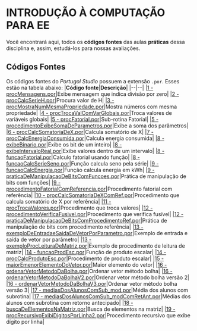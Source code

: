 ﻿# INTRODUÇÃO À COMPUTAÇÃO PARA EE

Você encontrará aqui, todos os **códigos fontes** das aulas **práticas** dessa disciplina e, assim, estudá-los para nossas avaliações.


## Códigos Fontes
Os códigos fontes do *Portugol Studio* possuem a extensão `.por`. Esses estão na tabela abaixo:
|**Código fonte**|**Descrição**|
|--|--|
|[1 - procMensagens.por](https://github.com/StelmoNetto/IPEE/blob/main/3%C2%BA%20assunto/1%20-%20procMensagens.por "1 - procMensagens.por")|Exibe mensagem que indica divisão por zero|
|[2 - procCalcSerieH.por](https://github.com/StelmoNetto/IPEE/blob/main/3%C2%BA%20assunto/2%20-%20procCalcSerieH.por "2 - procCalcSerieH.por")|Procura valor de H|
|[3 - procMostraNumMesmaPropriedade.por](https://github.com/StelmoNetto/IPEE/blob/main/3%C2%BA%20assunto/3%20-%20procMostraNumMesmaPropriedade.por "3 - procMostraNumMesmaPropriedade.por")|Mostra números com mesma propriedade|
|[4 - procTrocaValComVarGlobais.por](https://github.com/StelmoNetto/IPEE/blob/main/3%C2%BA%20assunto/4%20-%20procTrocaValComVarGlobais.por "4 - procTrocaValComVarGlobais.por")|Troca valores de variáveis globais|
|[5 - procFatorial.por](https://github.com/StelmoNetto/IPEE/blob/main/3%C2%BA%20assunto/5%20-%20procFatorial.por "5 - procFatorial.por")|Sub-rotina Fatorial|
|[5 - procedimentoExibeSomaDeParametros.por](https://github.com/StelmoNetto/IPEE/blob/main/3%C2%BA%20assunto/5%20-%20procedimentoExibeSomaDeParametros.por "5 - procedimentoExibeSomaDeParametros.por")|Exibe a soma dos parâmetros|
|[6 - procCalcSomatoriaDeX.por](https://github.com/StelmoNetto/IPEE/blob/main/3%C2%BA%20assunto/6%20-%20procCalcSomatoriaDeX.por "6 - procCalcSomatoriaDeX.por")|Calcula somatório de X|
|[7 - procCalcEnergiaConsumida.por](https://github.com/StelmoNetto/IPEE/blob/main/3%C2%BA%20assunto/7%20-%20procCalcEnergiaConsumida.por "7 - procCalcEnergiaConsumida.por")|Calcula energia consumida|
|[8 - exibeBinario.por](https://github.com/StelmoNetto/IPEE/blob/main/3%C2%BA%20assunto/8%20-%20exibeBinario.por "8 - exibeBinario.por")|Exibe os bit de um inteiro|
|[8 - exibeIntervaloReal.por](https://github.com/StelmoNetto/IPEE/blob/main/3%C2%BA%20assunto/8%20-%20exibeIntervaloReal.por "8 - exibeIntervaloReal.por")|Exibe valores dentro de um intervalo|
|[8 - funcaoFatorial.por](https://github.com/StelmoNetto/IPEE/blob/main/3%C2%BA%20assunto/8%20-%20funcaoFatorial.por "8 - funcaoFatorial.por")|Calculo fatorial usando função|
|[8 - funcaoCalcSerieSeno.por](https://github.com/StelmoNetto/IPEE/blob/main/3%C2%BA%20assunto/8%20-%20funcaoCalcSerieSeno.por "8 - funcaoCalcSerieSeno.por")|Função calcula seno pela série|
|[9 - funcaoCalcEnergia.por](https://github.com/StelmoNetto/IPEE/blob/main/3%C2%BA%20assunto/9%20-%20funcaoCalcEnergia.por "9 - funcaoCalcEnergia.por")|Função calcula energia em kWh|
|[9 - praticaDeManipulacaoDeBitsComFuncoes.por](https://github.com/StelmoNetto/IPEE/blob/main/3%C2%BA%20assunto/9%20-%20praticaDeManipulacaoDeBitsComFuncoes.por "9 - praticaDeManipulacaoDeBitsComFuncoes.por")|Prática de manipulação de bits com funções|
|[9 - procedimentoFatorialComReferencia.por](https://github.com/StelmoNetto/IPEE/blob/main/3%C2%BA%20assunto/9%20-%20procedimentoFatorialComReferencia.por "9 - procedimentoFatorialComReferencia.por")|Procedimento fatorial com referência|
|[10 - procCalcSomatoriaDeXComRef.por](https://github.com/StelmoNetto/IPEE/blob/main/3%C2%BA%20assunto/10%20-%20procCalcSomatoriaDeXComRef.por "10 - procCalcSomatoriaDeXComRef.por")|Procedimento que calcula somatório de X por referência|
|[11 - procTrocaValores.por](https://github.com/StelmoNetto/IPEE/blob/main/3%C2%BA%20assunto/11%20-%20procTrocaValores.por "11 - procTrocaValores.por")|Procedimento que troca valores|
|[12 - procedimentoVerificaFusivel.por](https://github.com/StelmoNetto/IPEE/blob/main/3%C2%BA%20assunto/12%20-%20procedimentoVerificaFusivel.por "12 - procedimentoVerificaFusivel.por")|Procedimento que verifica fusível|
|[12 - praticaDeManipulacaoDeBitsComProcedimentoRef.por](https://github.com/StelmoNetto/IPEE/blob/main/3%C2%BA%20assunto/12%20-%20praticaDeManipulacaoDeBitsComProcedimentoRef.por "12 - praticaDeManipulacaoDeBitsComProcedimentoRef.por")|Prática de manipulação de bits com procedimento referência|
|[13 - exemploDeEntradaeSaidaDeVetorPorParametro.por](https://github.com/StelmoNetto/IPEE/blob/main/3%C2%BA%20assunto/13%20-%20exemploDeEntradaeSaidaDeVetorPorParametro.por "13 - exemploDeEntradaeSaidaDeVetorPorParametro.por")|Exemplo de entrada e saída de vetor por parâmetro|
|[13 - exemploProcLeituraDeMatriz.por](https://github.com/StelmoNetto/IPEE/blob/main/3%C2%BA%20assunto/13%20-%20exemploProcLeituraDeMatriz.por "13 - exemploProcLeituraDeMatriz.por")|Exemplo de procedimento de leitura de matriz|
|[14 - funcaoProdEsc.por](https://github.com/StelmoNetto/IPEE/blob/main/3%C2%BA%20assunto/14%20-%20funcaoProdEsc.por "14 - funcaoProdEsc.por")|Função de produto escalar|
|[14 - procCalcProdutoEsc.por](https://github.com/StelmoNetto/IPEE/blob/main/3%C2%BA%20assunto/14%20-%20procCalcProdutoEsc.por "14 - procCalcProdutoEsc.por")|Procedimento de produto escalar|
|[15 - maiorEmenorElementoDoVetor.por](https://github.com/StelmoNetto/IPEE/blob/main/3%C2%BA%20assunto/15%20-%20maiorEmenorElementoDoVetor.por "15 - maiorEmenorElementoDoVetor.por")|Maior elemento do vetor|
|[16 - ordenarVetorMetodoDaBolha.por](https://github.com/StelmoNetto/IPEE/blob/main/3%C2%BA%20assunto/16%20-%20ordenarVetorMetodoDaBolha.por "16 - ordenarVetorMetodoDaBolha.por")|Ordenar vetor método bolha|
|[16 - ordenarVetorMetodoDaBolhaV2.por](https://github.com/StelmoNetto/IPEE/blob/main/3%C2%BA%20assunto/16%20-%20ordenarVetorMetodoDaBolhaV2.por "16 - ordenarVetorMetodoDaBolhaV2.por")|Ordenar vetor método bolha versão 2|
|[16 - ordenarVetorMetodoDaBolhaV3.por](https://github.com/StelmoNetto/IPEE/blob/main/3%C2%BA%20assunto/16%20-%20ordenarVetorMetodoDaBolhaV3.por "16 - ordenarVetorMetodoDaBolhaV3.por")|Ordenar vetor método bolha versão 3|
|[17 - mediasDosAlunosComSub_mod.por](https://github.com/StelmoNetto/IPEE/blob/main/3%C2%BA%20assunto/17%20-%20mediasDosAlunosComSub_mod.por "17 - mediasDosAlunosComSub_mod.por")|Média dos alunos com subrotina|
|[17 - mediasDosAlunosComSub_modComRetAnt.por](https://github.com/StelmoNetto/IPEE/blob/main/3%C2%BA%20assunto/17%20-%20mediasDosAlunosComSub_modComRetAnt.por "17 - mediasDosAlunosComSub_modComRetAnt.por")|Médias dos alunos com subrotina com retorno antecipado|
|[18 - buscaDeElementosNaMatriz.por](https://github.com/StelmoNetto/IPEE/blob/main/3%C2%BA%20assunto/18%20-%20buscaDeElementosNaMatriz.por "18 - buscaDeElementosNaMatriz.por")|Busca de elementos na matriz|
|[19 - procRecursivoExibiDigitosPorLinha2.por](https://github.com/StelmoNetto/IPEE/blob/main/3%C2%BA%20assunto/19%20-%20procRecursivoExibiDigitosPorLinha2.por "19 - procRecursivoExibiDigitosPorLinha2.por")|Procedimento recursivo que exibe dígito por linha|
